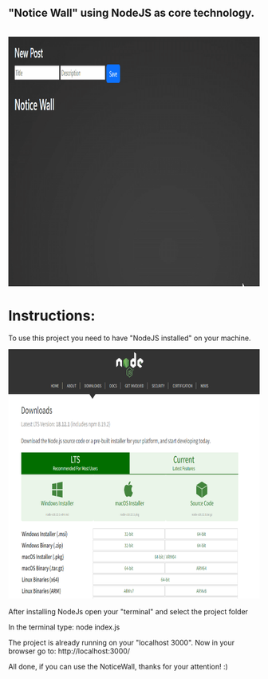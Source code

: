 "Notice Wall" using NodeJS as core technology.
------------------------------------------------------
<br>

<img height="500em" src="https://github.com/ViniStrife/NoticeWall-NodeJS-/blob/main/public/assets/Instructions/animation.gif">
<br>

<h1>Instructions:</h1>

<p>To use this project you need to have "NodeJS installed" on your machine.</p>

<img height="500em" src="https://github.com/ViniStrife/NoticeWall-NodeJS-/blob/main/public/assets/Instructions/nodeInstall.png">
<br>

<p>After installing NodeJs open your "terminal" and select the project folder</p>

<p>In the terminal type: node index.js</p>

<p>The project is already running on your "localhost 3000". Now in your browser go to: http://localhost:3000/</p>

<p>All done, if you can use the NoticeWall, thanks for your attention! :)</p>

